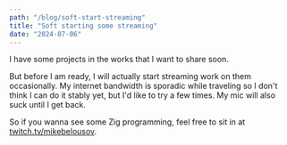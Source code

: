 ```yaml
---
path: "/blog/soft-start-streaming"
title: "Soft starting some streaming"
date: "2024-07-06"
---
```


I have some projects in the works that I want to share soon.

But before I am ready, I will actually start streaming work on them occasionally.
My internet bandwidth is sporadic while traveling so I don't think I can do
it stably yet, but I'd like to try a few times. My mic will also suck until I
get back.

So if you wanna see some Zig programming, feel free to sit in at
[twitch.tv/mikebelousov](https://twitch.tv/mikebelousov).
